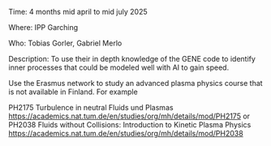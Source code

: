 Time: 4 months mid april to mid july 2025

Where: IPP Garching

Who: Tobias Gorler, Gabriel Merlo

Description:
To use their in depth knowledge of the GENE code to identify inner processes that could be modeled well with AI to gain speed.

Use the Erasmus network to study an advanced plasma physics course that is not available in Finland. For example 

PH2175 Turbulence in neutral Fluids und Plasmas
https://academics.nat.tum.de/en/studies/org/mh/details/mod/PH2175
or
PH2038 Fluids without Collisions: Introduction to Kinetic Plasma Physics
https://academics.nat.tum.de/en/studies/org/mh/details/mod/PH2038